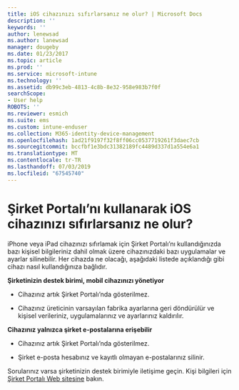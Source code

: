 ```yaml
---
title: iOS cihazınızı sıfırlarsanız ne olur? | Microsoft Docs
description: ''
keywords: ''
author: lenewsad
ms.author: lanewsad
manager: dougeby
ms.date: 01/23/2017
ms.topic: article
ms.prod: ''
ms.service: microsoft-intune
ms.technology: ''
ms.assetid: db99c3eb-4813-4c8b-8e32-958e983b7f0f
searchScope:
- User help
ROBOTS: ''
ms.reviewer: esmich
ms.suite: ems
ms.custom: intune-enduser
ms.collection: M365-identity-device-management
ms.openlocfilehash: 1ad21f9197f32f8ff06cc0537719261f3daec7cb
ms.sourcegitcommit: bccfbf1e3bdc31382189fc4489d337d1a554e6a1
ms.translationtype: MT
ms.contentlocale: tr-TR
ms.lasthandoff: 07/03/2019
ms.locfileid: "67545740"
---
```

# <a name="what-happens-if-you-reset-your-ios-device-using-the-company-portal"></a>Şirket Portalı’nı kullanarak iOS cihazınızı sıfırlarsanız ne olur?

iPhone veya iPad cihazınızı sıfırlamak için Şirket Portalı’nı kullandığınızda bazı kişisel bilgileriniz dahil olmak üzere cihazınızdaki bazı uygulamalar ve ayarlar silinebilir. Her cihazda ne olacağı, aşağıdaki listede açıklandığı gibi cihazı nasıl kullandığınıza bağlıdır.

**Şirketinizin destek birimi, mobil cihazınızı yönetiyor**

- Cihazınız artık Şirket Portalı’nda gösterilmez.

- Cihazınız üreticinin varsayılan fabrika ayarlarına geri döndürülür ve kişisel verileriniz, uygulamalarınız ve ayarlarınız kaldırılır.

**Cihazınız yalnızca şirket e-postalarına erişebilir**

- Cihazınız artık Şirket Portalı’nda gösterilmez.

- Şirket e-posta hesabınız ve kayıtlı olmayan e-postalarınız silinir.

Sorularınız varsa şirketinizin destek birimiyle iletişime geçin. Kişi bilgileri için [Şirket Portalı Web sitesine](https://go.microsoft.com/fwlink/?linkid=2010980) bakın.
